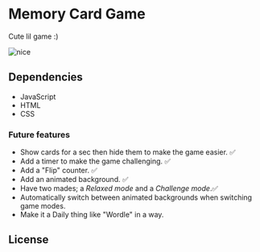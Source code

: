 # Memory Card Game

Cute lil game :)

![nice](https://github.com/AshrafZohdi/Memory-Card-Game/assets/57726472/c1c1a2ae-29f5-43f5-8d08-b65c41901edf)

## Dependencies

- JavaScript
- HTML
- CSS

### Future features

- Show cards for a sec then hide them to make the game easier. ✅
- Add a timer to make the game challenging. ✅
- Add a "Flip" counter. ✅
- Add an animated background. ✅
- Have two mades; a _Relaxed mode_ and a _Challenge mode_.✅
- Automatically switch between animated backgrounds when switching game modes.
- Make it a Daily thing like "Wordle" in a way.

## License
